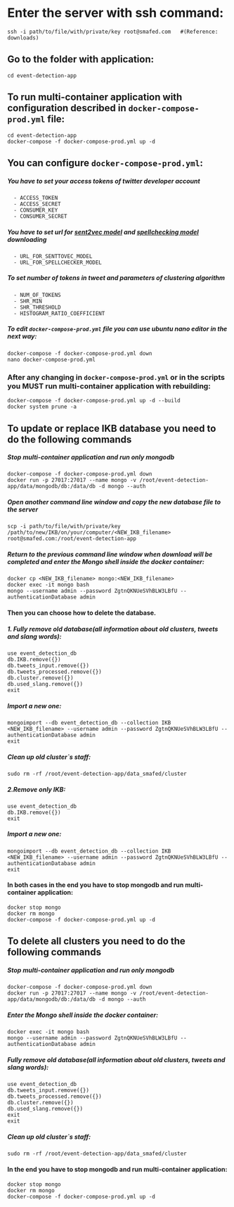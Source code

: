 # Enter the server with ssh command:
```
ssh -i path/to/file/with/private/key root@smafed.com   #(Reference: downloads)
```
## Go to the folder with application:
```
cd event-detection-app
```
## To run multi-container application with configuration described in `docker-compose-prod.yml` file:
```
cd event-detection-app
docker-compose -f docker-compose-prod.yml up -d 
```
## You can configure ```docker-compose-prod.yml```:
##### You have to set your access tokens of twitter developer account
      - ACCESS_TOKEN
      - ACCESS_SECRET
      - CONSUMER_KEY
      - CONSUMER_SECRET
##### You have to set url for [sent2vec model](https://github.com/epfml/sent2vec#downloading-sent2vec-pre-trained-models) and [spellchecking model](https://github.com/bakwc/JamSpell#download-models) downloading
      - URL_FOR_SENTTOVEC_MODEL
      - URL_FOR_SPELLCHECKER_MODEL
##### To set number of tokens in tweet and parameters of clustering algorithm
      - NUM_OF_TOKENS
      - SHR_MIN
      - SHR_THRESHOLD
      - HISTOGRAM_RATIO_COEFFICIENT
##### To edit ```docker-compose-prod.yml``` file you can use ubuntu nano editor in the next way:
```
docker-compose -f docker-compose-prod.yml down
nano docker-compose-prod.yml
```
### After any changing in ```docker-compose-prod.yml``` or in the scripts you MUST run multi-container application with rebuilding:
```
docker-compose -f docker-compose-prod.yml up -d --build
docker system prune -a
```
## To update or replace IKB database you need to do the following commands
##### Stop multi-container application and run only mongodb
```
docker-compose -f docker-compose-prod.yml down
docker run -p 27017:27017 --name mongo -v /root/event-detection-app/data/mongodb/db:/data/db -d mongo --auth
```
##### Open another command line window and copy the new database file to the server
```
scp -i path/to/file/with/private/key /path/to/new/IKB/on/your/computer/<NEW_IKB_filename> root@smafed.com:/root/event-detection-app
```
##### Return to the previous command line window when download will be completed and enter the Mongo shell inside the docker container:
```
docker cp <NEW_IKB_filename> mongo:<NEW_IKB_filename>
docker exec -it mongo bash
mongo --username admin --password ZgtnQKNUeSVhBLW3LBfU --authenticationDatabase admin
```
#### Then you can choose how to delete the database.
##### 1. Fully remove old database(all information about old clusters, tweets and slang words):
```
use event_detection_db
db.IKB.remove({})
db.tweets_input.remove({})
db.tweets_processed.remove({})
db.cluster.remove({})
db.used_slang.remove({})
exit
```
##### Import a new one:
```
mongoimport --db event_detection_db --collection IKB <NEW_IKB_filename> --username admin --password ZgtnQKNUeSVhBLW3LBfU --authenticationDatabase admin
exit
```
##### Clean up old cluster`s staff:
```
sudo rm -rf /root/event-detection-app/data_smafed/cluster
```
##### 2.Remove only IKB:
```
use event_detection_db
db.IKB.remove({})
exit
```
##### Import a new one:
```
mongoimport --db event_detection_db --collection IKB <NEW_IKB_filename> --username admin --password ZgtnQKNUeSVhBLW3LBfU --authenticationDatabase admin
exit
```
#### In both cases in the end you have to stop mongodb and run multi-container application:
```
docker stop mongo
docker rm mongo
docker-compose -f docker-compose-prod.yml up -d
```
## To delete all clusters you need to do the following commands
##### Stop multi-container application and run only mongodb
```
docker-compose -f docker-compose-prod.yml down
docker run -p 27017:27017 --name mongo -v /root/event-detection-app/data/mongodb/db:/data/db -d mongo --auth
```
##### Enter the Mongo shell inside the docker container:
```
docker exec -it mongo bash
mongo --username admin --password ZgtnQKNUeSVhBLW3LBfU --authenticationDatabase admin
```
##### Fully remove old database(all information about old clusters, tweets and slang words):
```
use event_detection_db
db.tweets_input.remove({})
db.tweets_processed.remove({})
db.cluster.remove({})
db.used_slang.remove({})
exit
exit
```
##### Clean up old cluster`s staff:
```
sudo rm -rf /root/event-detection-app/data_smafed/cluster
```
#### In the end you have to stop mongodb and run multi-container application:
```
docker stop mongo
docker rm mongo
docker-compose -f docker-compose-prod.yml up -d
```
